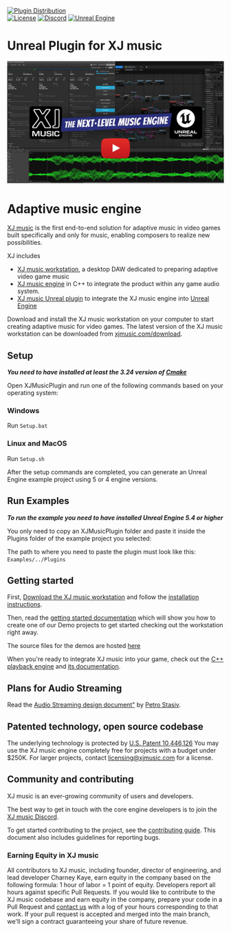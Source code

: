 [![Plugin Distribution](https://github.com/xjmusic/UnrealPlugin/actions/workflows/distribution.yml/badge.svg)](https://github.com/xjmusic/UnrealPlugin/actions/workflows/distribution.yml)
<br/>
<a href="https://xjmusic.com/license"><img src="https://img.shields.io/badge/license-free_for_indies-4dc81f" alt="License" /></a>
<a href="https://discord.xj.io/">![Discord](https://img.shields.io/discord/1143999288440000522.svg?label=Discord&logo=discord&color=7289DA&labelColor=2C2F33)</a>
<a href="https://www.unrealengine.com/">![Unreal Engine](https://img.shields.io/badge/Unreal-5.4.4%2B-dea309)</a>
# Unreal Plugin for XJ music

<a href="https://www.youtube.com/embed/cs4DdL3jMI0?si=0agEYCkcdHPmnJt-" target="_blank">
<img alt="XJ Unreal Plugin Demo with YouTube Play Button" src="Design/Thumbnail-XJ-Unreal-Plugin-Demo-with-YouTube-Play-Button.jpg"/>
</a>


# Adaptive music engine

[XJ music](https://xjmusic.com) is the first end-to-end solution for adaptive music in video games built specifically and only for music, enabling composers to realize new possibilities.

XJ includes
- [XJ music workstation](https://github.com/xjmusic/xjmusic/tree/main/workstation/README.md), a desktop DAW dedicated to preparing adaptive video game music
- [XJ music engine](https://github.com/xjmusic/xjmusic/tree/main/engine/README.md) in C++ to integrate the product within any game audio system.
- [XJ music Unreal plugin](https://github.com/xjmusic/UnrealPlugin/) to integrate the XJ music engine into [Unreal Engine](https://www.unrealengine.com/)

Download and install the XJ music workstation on your computer to start creating adaptive music for video games. The latest version of the XJ music workstation can be downloaded from [xjmusic.com/download](https://xjmusic.com/download).


Setup
----------------------

_**You need to have installed at least the 3.24 version of [Cmake](https://cmake.org/download/)**_

Open XJMusicPlugin and run one of the following commands based on your operating system:

### Windows
Run ```Setup.bat```

### Linux and MacOS
Run ```Setup.sh```

After the setup commands are completed, you can generate an Unreal Engine example project using 5 or 4 engine versions.

Run Examples
----------------------
_**To run the example you need to have installed Unreal Engine 5.4 or higher**_

You only need to copy an XJMusicPlugin folder and paste it inside the Plugins folder of the example project you selected:

The path to where you need to paste the plugin must look like this:
```Examples/../Plugins```


## Getting started

First, [Download the XJ music workstation](https://xjmusic.com/download) and follow the [installation instructions](https://docs.xjmusic.com/installation/).

Then, read the [getting started documentation](https://docs.xjmusic.com/getting-started/) which will show you how to create one of our Demo projects to get started checking out the workstation right away.

The source files for the demos are hosted [here](https://github.com/xjmusic/xjmusic-demos)

When you're ready to integrate XJ music into your game, check out the [C++ playback engine](https://github.com/xjmusic/xjmusic/tree/main/engine/) and [its documentation](https://engine-docs.xjmusic.com/).



## Plans for Audio Streaming

Read the [Audio Streaming design document"](Design/AssetStreaming-PetroStasiv.pdf) by [Petro Stasiv](https://www.linkedin.com/in/petro-stasiv/).


## Patented technology, open source codebase

The underlying technology is protected by [U.S. Patent 10,446,126](https://patents.google.com/patent/US10446126B1/)
You may use the XJ music engine completely free for projects with a budget under $250K.
For larger projects, contact licensing@xjmusic.com for a license.


## Community and contributing

XJ music is an ever-growing community of users and developers.

The best way to get in touch with the core engine developers is to join the
[XJ music Discord](https://discord.xj.io).

To get started contributing to the project, see the [contributing guide](CONTRIBUTING.md).
This document also includes guidelines for reporting bugs.

### Earning Equity in XJ music

All contributors to XJ music, including founder, director of engineering, and lead developer Charney Kaye, earn equity in the company based on the following formula: 1 hour of labor = 1 point of equity. Developers report all hours against specific Pull Requests. If you would like to contribute to the XJ music codebase and earn equity in the company, prepare your code in a Pull Request and [contact us](https://xjmusic.com/contact-us/) with a log of your hours corresponding to that work. If your pull request is accepted and merged into the main branch, we'll sign a contract guaranteeing your share of future revenue.


